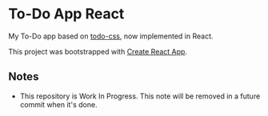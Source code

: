 # To-Do App React

My To-Do app based on [todo-css](https://github.com/Oganov2001/todo-css), now implemented in React.

This project was bootstrapped with [Create React App](https://github.com/facebook/create-react-app).

## Notes

- This repository is Work In Progress. This note will be removed in a future commit when it's done.